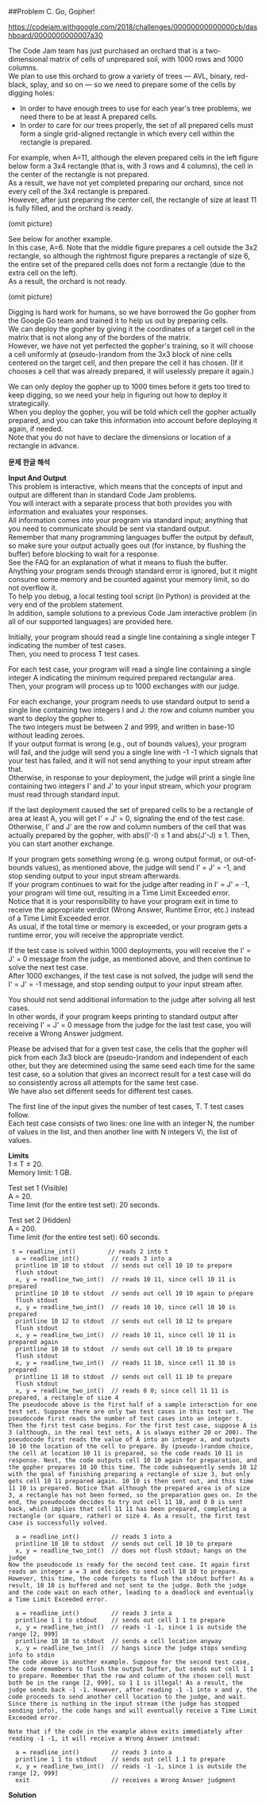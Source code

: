 ##Problem C. Go, Gopher!

https://codejam.withgoogle.com/2018/challenges/00000000000000cb/dashboard/0000000000007a30

The Code Jam team has just purchased an orchard that is a two-dimensional matrix of cells of unprepared soil, with 1000 rows and 1000 columns.  
We plan to use this orchard to grow a variety of trees — AVL, binary, red-black, splay, and so on — so we need to prepare some of the cells by digging holes:  

* In order to have enough trees to use for each year's tree problems, we need there to be at least A prepared cells.
* In order to care for our trees properly, the set of all prepared cells must form a single grid-aligned rectangle in which every cell within the rectangle is prepared.

For example, when A=11, although the eleven prepared cells in the left figure below form a 3x4 rectangle (that is, with 3 rows and 4 columns), the cell in the center of the rectangle is not prepared.   
As a result, we have not yet completed preparing our orchard, since not every cell of the 3x4 rectangle is prepared.  
However, after just preparing the center cell, the rectangle of size at least 11 is fully filled, and the orchard is ready.

(omit picture)  

See below for another example.  
In this case, A=6. Note that the middle figure prepares a cell outside the 3x2 rectangle, so although the rightmost figure prepares a rectangle of size 6, the entire set of the prepared cells does not form a rectangle (due to the extra cell on the left).  
As a result, the orchard is not ready.

(omit picture)

Digging is hard work for humans, so we have borrowed the Go gopher from the Google Go team and trained it to help us out by preparing cells.  
We can deploy the gopher by giving it the coordinates of a target cell in the matrix that is not along any of the borders of the matrix.  
However, we have not yet perfected the gopher's training, so it will choose a cell uniformly at (pseudo-)random from the 3x3 block of nine cells centered on the target cell, and then prepare the cell it has chosen. (If it chooses a cell that was already prepared, it will uselessly prepare it again.)

We can only deploy the gopher up to 1000 times before it gets too tired to keep digging, so we need your help in figuring out how to deploy it strategically.  
When you deploy the gopher, you will be told which cell the gopher actually prepared, and you can take this information into account before deploying it again, if needed.  
Note that you do not have to declare the dimensions or location of a rectangle in advance.

**문제 한글 해석**  

**Input And Output**  
This problem is interactive, which means that the concepts of input and output are different than in standard Code Jam problems.  
You will interact with a separate process that both provides you with information and evaluates your responses.  
All information comes into your program via standard input; anything that you need to communicate should be sent via standard output.  
Remember that many programming languages buffer the output by default, so make sure your output actually goes out (for instance, by flushing the buffer) before blocking to wait for a response.  
See the FAQ for an explanation of what it means to flush the buffer.  
Anything your program sends through standard error is ignored, but it might consume some memory and be counted against your memory limit, so do not overflow it.  
To help you debug, a local testing tool script (in Python) is provided at the very end of the problem statement.  
In addition, sample solutions to a previous Code Jam interactive problem (in all of our supported languages) are provided here.  

Initially, your program should read a single line containing a single integer T indicating the number of test cases.  
Then, you need to process T test cases.  

For each test case, your program will read a single line containing a single integer A indicating the minimum required prepared rectangular area.  
Then, your program will process up to 1000 exchanges with our judge.  

For each exchange, your program needs to use standard output to send a single line containing two integers I and J: the row and column number you want to deploy the gopher to.  
The two integers must be between 2 and 999, and written in base-10 without leading zeroes.  
If your output format is wrong (e.g., out of bounds values), your program will fail, and the judge will send you a single line with -1 -1 which signals that your test has failed, and it will not send anything to your input stream after that.  
Otherwise, in response to your deployment, the judge will print a single line containing two integers I' and J' to your input stream, which your program must read through standard input.

If the last deployment caused the set of prepared cells to be a rectangle of area at least A, you will get I' = J' = 0, signaling the end of the test case.  
Otherwise, I' and J' are the row and column numbers of the cell that was actually prepared by the gopher, with abs(I'-I) ≤ 1 and abs(J'-J) ≤ 1. Then, you can start another exchange.

If your program gets something wrong (e.g. wrong output format, or out-of-bounds values), as mentioned above, the judge will send I' = J' = -1, and stop sending output to your input stream afterwards.  
If your program continues to wait for the judge after reading in I' = J' = -1, your program will time out, resulting in a Time Limit Exceeded error.  
Notice that it is your responsibility to have your program exit in time to receive the appropriate verdict (Wrong Answer, Runtime Error, etc.) instead of a Time Limit Exceeded error.  
As usual, if the total time or memory is exceeded, or your program gets a runtime error, you will receive the appropriate verdict.  

If the test case is solved within 1000 deployments, you will receive the I' = J' = 0 message from the judge, as mentioned above, and then continue to solve the next test case.  
After 1000 exchanges, if the test case is not solved, the judge will send the I' = J' = -1 message, and stop sending output to your input stream after.  

You should not send additional information to the judge after solving all test cases.  
In other words, if your program keeps printing to standard output after receiving I' = J' = 0 message from the judge for the last test case, you will receive a Wrong Answer judgment.  

Please be advised that for a given test case, the cells that the gopher will pick from each 3x3 block are (pseudo-)random and independent of each other, but they are determined using the same seed each time for the same test case, so a solution that gives an incorrect result for a test case will do so consistently across all attempts for the same test case.  
We have also set different seeds for different test cases.  

  
The first line of the input gives the number of test cases, T. T test cases follow.  
Each test case consists of two lines: one line with an integer N, the number of values in the list, and then another line with N integers Vi, the list of values.  

**Limits**  
1 ≤ T ≤ 20.  
Memory limit: 1 GB.  

Test set 1 (Visible)  
A = 20.  
Time limit (for the entire test set): 20 seconds.  

Test set 2 (Hidden)  
A = 200.  
Time limit (for the entire test set): 60 seconds.  

```
 t = readline_int()         // reads 2 into t
  a = readline_int()         // reads 3 into a
  printline 10 10 to stdout  // sends out cell 10 10 to prepare
  flush stdout
  x, y = readline_two_int()  // reads 10 11, since cell 10 11 is prepared
  printline 10 10 to stdout  // sends out cell 10 10 again to prepare
  flush stdout
  x, y = readline_two_int()  // reads 10 10, since cell 10 10 is prepared
  printline 10 12 to stdout  // sends out cell 10 12 to prepare
  flush stdout
  x, y = readline_two_int()  // reads 10 11, since cell 10 11 is prepared again
  printline 10 10 to stdout  // sends out cell 10 10 to prepare
  flush stdout
  x, y = readline_two_int()  // reads 11 10, since cell 11 10 is prepared
  printline 11 10 to stdout  // sends out cell 11 10 to prepare
  flush stdout
  x, y = readline_two_int()  // reads 0 0; since cell 11 11 is prepared, a rectangle of size 4
The pseudocode above is the first half of a sample interaction for one test set. Suppose there are only two test cases in this test set. The pseudocode first reads the number of test cases into an integer t. Then the first test case begins. For the first test case, suppose A is 3 (although, in the real test sets, A is always either 20 or 200). The pseudocode first reads the value of A into an integer a, and outputs 10 10 the location of the cell to prepare. By (pseudo-)random choice, the cell at location 10 11 is prepared, so the code reads 10 11 in response. Next, the code outputs cell 10 10 again for preparation, and the gopher prepares 10 10 this time. The code subsequently sends 10 12 with the goal of finishing preparing a rectangle of size 3, but only gets cell 10 11 prepared again. 10 10 is then sent out, and this time 11 10 is prepared. Notice that although the prepared area is of size 3, a rectangle has not been formed, so the preparation goes on. In the end, the pseudocode decides to try out cell 11 10, and 0 0 is sent back, which implies that cell 11 11 has been prepared, completing a rectangle (or square, rather) or size 4. As a result, the first test case is successfully solved.

  a = readline_int()         // reads 3 into a
  printline 10 10 to stdout  // sends out cell 10 10 to prepare
  x, y = readline_two_int()  // does not flush stdout; hangs on the judge
Now the pseudocode is ready for the second test case. It again first reads an integer a = 3 and decides to send cell 10 10 to prepare. However, this time, the code forgets to flush the stdout buffer! As a result, 10 10 is buffered and not sent to the judge. Both the judge and the code wait on each other, leading to a deadlock and eventually a Time Limit Exceeded error.

  a = readline_int()         // reads 3 into a
  printline 1 1 to stdout    // sends out cell 1 1 to prepare
  x, y = readline_two_int()  // reads -1 -1, since 1 is outside the range [2, 999]
  printline 10 10 to stdout  // sends a cell location anyway
  x, y = readline_two_int()  // hangs since the judge stops sending info to stdin
The code above is another example. Suppose for the second test case, the code remembers to flush the output buffer, but sends out cell 1 1 to prepare. Remember that the row and column of the chosen cell must both be in the range [2, 999], so 1 1 is illegal! As a result, the judge sends back -1 -1. However, after reading -1 -1 into x and y, the code proceeds to send another cell location to the judge, and wait. Since there is nothing in the input stream (the judge has stopped sending info), the code hangs and will eventually receive a Time Limit Exceeded error.

Note that if the code in the example above exits immediately after reading -1 -1, it will receive a Wrong Answer instead:

  a = readline_int()         // reads 3 into a
  printline 1 1 to stdout    // sends out cell 1 1 to prepare
  x, y = readline_two_int()  // reads -1 -1, since 1 is outside the range [2, 999]
  exit                       // receives a Wrong Answer judgment
```

**Solution**
